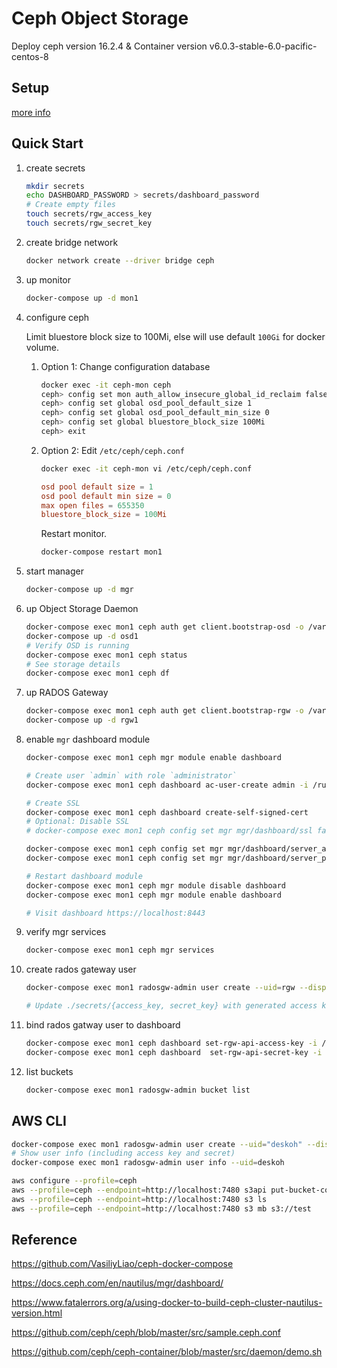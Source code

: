 # Ceph Object Storage

Deploy ceph version 16.2.4 & Container version v6.0.3-stable-6.0-pacific-centos-8

## Setup

[more info](https://docs.ceph.com/en/pacific/mgr/dashboard/)

## Quick Start

1. create secrets

   ```bash
   mkdir secrets
   echo DASHBOARD_PASSWORD > secrets/dashboard_password
   # Create empty files
   touch secrets/rgw_access_key
   touch secrets/rgw_secret_key
   ```

1. create bridge network

   ``` bash
   docker network create --driver bridge ceph
   ```

1. up monitor

   ``` bash
   docker-compose up -d mon1
   ```

1. configure ceph

   Limit bluestore block size to 100Mi, else will use default `100Gi` for docker volume.

   1. Option 1: Change configuration database

      ```bash
      docker exec -it ceph-mon ceph
      ceph> config set mon auth_allow_insecure_global_id_reclaim false
      ceph> config set global osd_pool_default_size 1
      ceph> config set global osd_pool_default_min_size 0
      ceph> config set global bluestore_block_size 100Mi
      ceph> exit
      ```

   1. Option 2: Edit `/etc/ceph/ceph.conf`

      ``` bash
      docker exec -it ceph-mon vi /etc/ceph/ceph.conf
      ```

      ``` conf
      osd pool default size = 1
      osd pool default min size = 0
      max open files = 655350
      bluestore_block_size = 100Mi
      ```

      Restart monitor.

      ```sh
      docker-compose restart mon1
      ```

1. start manager

   ``` bash
   docker-compose up -d mgr
   ```

1. up Object Storage Daemon

   ``` bash
   docker-compose exec mon1 ceph auth get client.bootstrap-osd -o /var/lib/ceph/bootstrap-osd/ceph.keyring
   docker-compose up -d osd1
   # Verify OSD is running
   docker-compose exec mon1 ceph status
   # See storage details
   docker-compose exec mon1 ceph df
   ```

1. up RADOS Gateway

   ``` bash
   docker-compose exec mon1 ceph auth get client.bootstrap-rgw -o /var/lib/ceph/bootstrap-rgw/ceph.keyring
   docker-compose up -d rgw1
   ```

1. enable `mgr` dashboard module

   ``` bash
   docker-compose exec mon1 ceph mgr module enable dashboard

   # Create user `admin` with role `administrator`
   docker-compose exec mon1 ceph dashboard ac-user-create admin -i /run/secrets/dashboard_password administrator

   # Create SSL
   docker-compose exec mon1 ceph dashboard create-self-signed-cert
   # Optional: Disable SSL
   # docker-compose exec mon1 ceph config set mgr mgr/dashboard/ssl false

   docker-compose exec mon1 ceph config set mgr mgr/dashboard/server_addr 0.0.0.0
   docker-compose exec mon1 ceph config set mgr mgr/dashboard/server_port 8443

   # Restart dashboard module
   docker-compose exec mon1 ceph mgr module disable dashboard
   docker-compose exec mon1 ceph mgr module enable dashboard

   # Visit dashboard https://localhost:8443
   ```

1. verify mgr services

   ``` bash
   docker-compose exec mon1 ceph mgr services
   ```

1. create rados gateway user

   ``` bash
   docker-compose exec mon1 radosgw-admin user create --uid=rgw --display-name="RGW User" --system

   # Update ./secrets/{access_key, secret_key} with generated access key and secret
   ```

1. bind rados gatway user to dashboard

   ``` bash
   docker-compose exec mon1 ceph dashboard set-rgw-api-access-key -i /run/secrets/rgw_access_key
   docker-compose exec mon1 ceph dashboard  set-rgw-api-secret-key -i /run/secrets/rgw_secret_key
   ```

1. list buckets

   ```bash
   docker-compose exec mon1 radosgw-admin bucket list
   ```

## AWS CLI

```sh
docker-compose exec mon1 radosgw-admin user create --uid="deskoh" --display-name="Desmond Koh" --email="deskoh@example.org"
# Show user info (including access key and secret)
docker-compose exec mon1 radosgw-admin user info --uid=deskoh

aws configure --profile=ceph
aws --profile=ceph --endpoint=http://localhost:7480 s3api put-bucket-cors --bucket test --cors-configuration file://cors.json
aws --profile=ceph --endpoint=http://localhost:7480 s3 ls
aws --profile=ceph --endpoint=http://localhost:7480 s3 mb s3://test
```

## Reference

https://github.com/VasiliyLiao/ceph-docker-compose

https://docs.ceph.com/en/nautilus/mgr/dashboard/

https://www.fatalerrors.org/a/using-docker-to-build-ceph-cluster-nautilus-version.html

https://github.com/ceph/ceph/blob/master/src/sample.ceph.conf

https://github.com/ceph/ceph-container/blob/master/src/daemon/demo.sh
